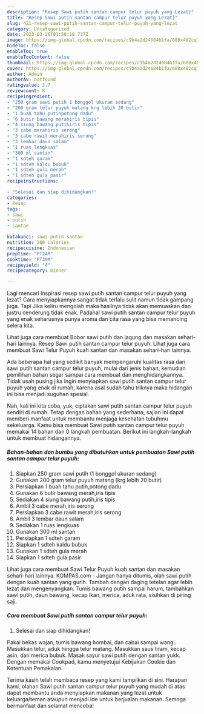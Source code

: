 ```yaml
---
description: "Resep Sawi putih santan campur telur puyuh yang Lezat}"
title: "Resep Sawi putih santan campur telur puyuh yang Lezat}"
slug: 421-resep-sawi-putih-santan-campur-telur-puyuh-yang-lezat
category: Uncategorized
date: 2023-03-26T01:58:18.717Z
image: https://img-global.cpcdn.com/recipes/c9b4a2d24684b1fa/680x482cq70/sawi-putih-santan-campur-telur-puyuh-foto-resep-utama.jpg
hideToc: false
enableToc: true
enableTocContent: false
thumbnail: https://img-global.cpcdn.com/recipes/c9b4a2d24684b1fa/680x482cq70/sawi-putih-santan-campur-telur-puyuh-foto-resep-utama.jpg
cover: https://img-global.cpcdn.com/recipes/c9b4a2d24684b1fa/680x482cq70/sawi-putih-santan-campur-telur-puyuh-foto-resep-utama.jpg
author: Admin
authorAv: notfound
ratingvalue: 3.7
reviewcount: 8
recipeingredient:
- "250 gram sawi putih 1 bonggol ukuran sedang"
- "200 gram telur puyuh matang krg lebih 20 butir"
- "1 buah tahu putihpotong dadu"
- "6 butir bawang merahiris tipis"
- "4 siung bawang putihiris tipis"
- "3 cabe merahiris serong"
- "3 cabe rawit merahiris serong"
- "3 lembar daun salam"
- "1 ruas lengkuas"
- "300 ml santan"
- "1 sdteh garam"
- "1 sdteh kaldu bubuk"
- "1 sdteh gula merah"
- "1 sdteh gula pasir"
recipeinstructions:

- "Selesai dan siap dihidangkan!"
categories:
- Resep
tags:
- sawi
- putih
- santan

katakunci: sawi putih santan 
nutrition: 260 calories
recipecuisine: Indonesian
preptime: "PT24M"
cooktime: "PT39M"
recipeyield: "4"
recipecategory: Dinner

---
```



Lagi mencari inspirasi resep sawi putih santan campur telur puyuh yang lezat? Cara menyiapkannya sangat tidak terlalu sulit namun tidak gampang juga. Tapi Jika keliru mengolah maka hasilnya tidak akan memuaskan dan justru cenderung tidak enak. Padahal sawi putih santan campur telur puyuh yang enak seharusnya punya aroma dan cita rasa yang bisa memancing selera kita.


Lihat juga cara membuat Bobor sawi putih dan jagung dan masakan sehari-hari lainnya. Resep Sawi putih santan campur telur puyuh. Lihat juga cara membuat Sawi Telur Puyuh kuah santan dan masakan sehari-hari lainnya.

Ada beberapa hal yang sedikit banyak mempengaruhi kualitas rasa dari sawi putih santan campur telur puyuh, mulai dari jenis bahan, kemudian pemilihan bahan segar sampai cara membuat dan menghidangkannya. Tidak usah pusing jika ingin menyiapkan sawi putih santan campur telur puyuh yang enak di rumah, karena asal sudah tahu triknya maka hidangan ini bisa menjadi suguhan spesial.


Nah, kali ini kita coba, yuk, ciptakan sawi putih santan campur telur puyuh sendiri di rumah. Tetap dengan bahan yang sederhana, sajian ini dapat memberi manfaat untuk membantu menjaga kesehatan tubuhmu sekeluarga. Kamu bisa membuat Sawi putih santan campur telur puyuh memakai 14 bahan dan 0 langkah pembuatan. Berikut ini langkah-langkah untuk membuat hidangannya.

<!--inarticleads1-->

##### Bahan-bahan dan bumbu yang dibutuhkan untuk pembuatan Sawi putih santan campur telur puyuh:

1. Siapkan 250 gram sawi putih (1 bonggol ukuran sedang)
1. Gunakan 200 gram telur puyuh matang (krg lebih 20 butir)
1. Persiapkan 1 buah tahu putih,potong dadu
1. Gunakan 6 butir bawang merah,iris tipis
1. Sediakan 4 siung bawang putih,iris tipis
1. Ambil 3 cabe merah,iris serong
1. Persiapkan 3 cabe rawit merah,iris serong
1. Ambil 3 lembar daun salam
1. Sediakan 1 ruas lengkuas
1. Gunakan 300 ml santan
1. Persiapkan 1 sdteh garam
1. Siapkan 1 sdteh kaldu bubuk
1. Gunakan 1 sdteh gula merah
1. Siapkan 1 sdteh gula pasir


Lihat juga cara membuat Sawi Telur Puyuh kuah santan dan masakan sehari-hari lainnya. KOMPAS.com - Jangan hanya ditumis, olah sawi putih dengan kuah santan yang gurih. Tambah dengan daging tetelan agar lebih lezat dan mengenyangkan. Tumis bawang putih sampai harum, tambahkan sawi putih, daun bawang, kecap ikan, merica, aduk rata, sisihkan di piring saji. 

<!--inarticleads2-->

##### Cara membuat Sawi putih santan campur telur puyuh:


1. Selesai dan siap dihidangkan!

Pakai bekas wajan, tumis bawang bombai, dan cabai sampai wangi. Masukkan telur, aduk hingga telur matang. Masukkan saus tiram, kecap asin, dan merica bubuk. Masak sayur sawi putih dengan santan yukk. Dengan memakai Cookpad, kamu menyetujui Kebijakan Cookie dan Ketentuan Pemakaian. 

Terima kasih telah membaca resep yang kami tampilkan di sini. Harapan kami, olahan Sawi putih santan campur telur puyuh yang mudah di atas dapat membantu anda menyiapkan makanan yang lezat untuk keluarga/teman ataupun menjadi ide untuk berjualan makanan. Semoga bermanfaat dan selamat mencoba!
